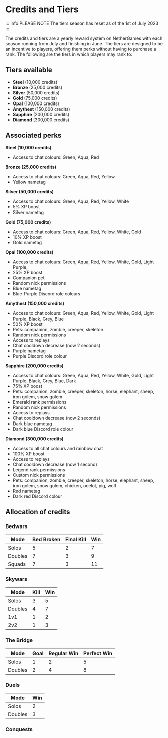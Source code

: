 # Credits and Tiers

::: info PLEASE NOTE
The tiers season has reset as of the 1st of July 2023
:::

The credits and tiers are a yearly reward system on NetherGames with each season running from July and finishing in June. The tiers are designed to be an incentive to players, offering them perks without having to purchase a rank. The following are the tiers in which players may rank to:

## Tiers available

* **Steel** (10,000 credits)
* **Bronze** (25,000 credits)
* **Silver** (50,000 credits)
* **Gold** (75,000 credits)
* **Opal** (100,000 credits)
* **Amythest** (150,000 credits)
* **Sapphire** (200,000 credits)
* **Diamond** (300,000 credits)

## Associated perks

**Steel (10,000 credits)​**
* Access to chat colours: Green, Aqua, Red
 
**Bronze (25,000 credits)​**
* Access to chat colours: Green, Aqua, Red, Yellow
* Yellow nametag
 
**Silver (50,000 credits)​**
* Access to chat colours: Green, Aqua, Red, Yellow, White
* 5% XP boost
* Silver nametag
 
**Gold (75,000 credits)​**
* Access to chat colours: Green, Aqua, Red, Yellow, White, Gold
* 10% XP boost
* Gold nametag
 
**Opal (100,000 credits)**
* Access to chat colours: Green, Aqua, Red, Yellow, White, Gold, Light Purple,
* 25% XP boost
* Companion pet
* Random nick permissions
* Blue nametag
* Blue-Purple Discord role colours
 
**Amythest (150,000 credits)**
* Access to chat colours: Green, Aqua, Red, Yellow, White, Gold, Light Purple, Black, Grey, Blue
* 50% XP boost
* Pets: companion, zombie, creeper, skeleton
* Random nick permissions
* Access to replays
* Chat cooldown decrease (now 2 seconds)
* Purple nametag
* Purple Discord role colour
 
**Sapphire (200,000 credits)**
* Access to chat colours: Green, Aqua, Red, Yellow, White, Gold, Light Purple, Black, Grey, Blue, Dark
* 75% XP boost
* Pets: companion, zombie, creeper, skeleton, horse, elephant, sheep, iron golem, snow golem
* Emerald rank permissions
* Random nick permissions
* Access to replays
* Chat cooldown decrease (now 2 seconds)
* Dark blue nametag
* Dark blue Discord role colour
 
**Diamond (300,000 credits)**
* Access to all chat colours and rainbow chat
* 100% XP boost
* Access to replays
* Chat cooldown decrease (now 1 second)
* Legend rank permissions
* Custom nick permissions
* Pets: companion, zombie, creeper, skeleton, horse, elephant, sheep, iron golem, snow golem, chicken, ocelot, pig, wolf
* Red nametag
* Dark red Discord colour

## Allocation of credits

### Bedwars

| Mode    | Bed Broken | Final Kill | Win |
|---------|------------|------------|-----|
| Solos   | 5          | 2          | 7   |
| Doubles | 7          | 3          | 9   |
| Squads  | 7          | 3          | 11  |

### Skywars

| Mode    | Kill | Win |
|---------|------|-----|
| Solos   | 3    | 5   |
| Doubles | 4    | 7   |
| 1v1     | 1    | 2   |
| 2v2     | 1    | 3   |

### The Bridge

| Mode    | Goal | Regular Win | Perfect Win |
|---------|------|-------------|-------------|
| Solos   | 1    | 2           | 5           |
| Doubles | 2    | 4           | 8           |

### Duels

| Mode    | Win |
|---------|-----|
| Solos   | 2   |
| Doubles | 3   |

### Conquests



